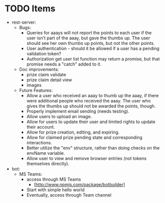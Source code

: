 
# TODO Items


* rest-server:
  * Bugs:
    * Queries for aaays will not report the points to each user if the
      user isn't part of the aaay, but gave the thumbs up.  The user should
      see her own thumbs up points, but not the other points.
    * User authentication - should it be allowed if a user has a pending
      validation token?
    * Authorization get user list function may return a promise, but that
      promise needs a "catch" added to it.
  * Doc improvements:
    * prize claim validate
    * prize claim detail view
    * images
  * Future Features:
    * Allow a user who received an aaay to thumb up the aaay, if there were
      additional people who received the aaay.  The user who gives the
      thumbs up should not be awarded the points, though.
    * Properly implement email sending (needs testing).
    * Allow users to upload an image.
    * Allow for users to update their user and limited rights
      to update their account.
    * Allow for prize creation, editing, and expiring.
    * Allow for claimed prize pending state and corresponding interactions.
    * Better utilize the "env" structure, rather than doing checks on the
      envName variable.
    * Allow user to view and remove browser entries (not tokens themselves directly).
* bot:
  * MS Teams:
    * access through MS Teams
      * [http://www.npmjs.com/package/botbuilder]
    * Start with simple hello world
    * Eventually, access through Team channel

